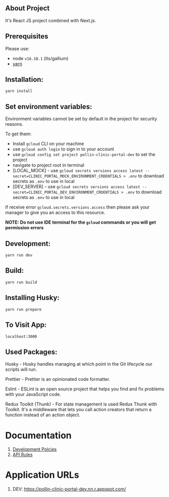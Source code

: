 ## About Project

It's React JS project combined with Next.js.

## Prerequisites

Please use:

- node `v16.18.1` (lts/gallium)
- [yarn](https://classic.yarnpkg.com/en/docs/install)

## Installation:

```
yarn install
```

## Set environment variables:

Environment variables cannot be set by default in the project for security reasons.

To get them:

- Install `gcloud` CLI on your machine
- use `gcloud auth login` to sign in to your account
- use `gcloud config set project pollin-clinic-portal-dev` to set the project
- navigate to project root in terminal
- [LOCAL_MOCK] - use `gcloud secrets versions access latest --secret=CLINIC_PORTAL_MOCK_ENVIRONMENT_CRDENTIALS > .env` to download secrets as `.env` to use in local
- [DEV_SERVER] - use `gcloud secrets versions access latest --secret=CLINIC_PORTAL_DEV_ENVIRONMENT_CRDENTIALS > .env` to download secrets as `.env` to use in local

If receive error `gcloud.secrets.versions.access` then please ask your manager to give you an access to this resource.

**NOTE: Do not use IDE terminal for the `gcloud` commands or you will get permission errors**

## Development:

```
yarn run dev
```

## Build:

```
yarn run build
```

## Installing Husky:

```
yarn run prepare
```

## To Visit App:

```
localhost:3000
```

## Used Packages:

Husky - Husky handles managing at which point in the Git lifecycle our scripts will run.

Prettier - Prettier is an opinionated code formatter.

Eslint - ESLint is an open source project that helps you find and fix problems with your JavaScript code.

Redux Toolkit (Thunk) - For state management is used Redux Thunk with Toolkit. It's a middleware that lets you call action creators that return a function instead of an action object.

# Documentation

1. [Development Polcies](https://docs.google.com/document/d/1Iez6mYaCN5FO3Ehfb8MgCPe1MiSL_LRpLI5lj_3VFDg/edit#heading=h.e77667m46viu)
1. [API Rules](https://github.com/OPN-Technologies/pollin-tech-docs/blob/master/APIRequirements/GeneralAPIRules.md)

# Application URLs

1. DEV: https://pollin-clinic-portal-dev.nn.r.appspot.com/
